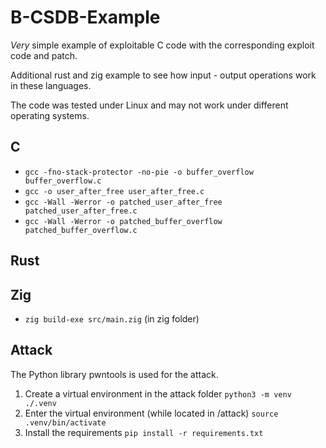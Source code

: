 # B-CSDB-Example

*Very* simple example of exploitable C code with the corresponding exploit code and patch.

Additional rust and zig example to see how input - output operations work in these languages.

The code was tested under Linux and may not work under different operating systems.

## C
- `gcc -fno-stack-protector -no-pie -o buffer_overflow buffer_overflow.c`
- `gcc -o user_after_free user_after_free.c`
- `gcc -Wall -Werror -o patched_user_after_free patched_user_after_free.c`
- `gcc -Wall -Werror -o patched_buffer_overflow patched_buffer_overflow.c`

## Rust

## Zig

- `zig build-exe src/main.zig` (in zig folder)

## Attack

The Python library pwntools is used for the attack.
1. Create a virtual environment in the attack folder `python3 -m venv ./.venv`
2. Enter the virtual environment (while located in /attack) `source .venv/bin/activate`
3. Install the requirements `pip install -r requirements.txt`
